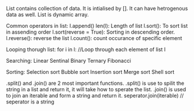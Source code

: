 List contains collection of data.
It is intialised by [].
It can have hetrogenous data as well.
List is dynamic array.

Common operators in list:
    l.append()
    len(l): Length of list
    l.sort(): To sort list in assending order
    l.sort(reverse = True): Sorting in descending order.
    l.reverse(): reverse the list
    l.count(): count occurance of specific element

Looping thorugh list:
    for i in l:  //Loop through each element of list l

Searching:
    Linear
    Sentinal
    Binary
    Ternary
    Fibonacci

Sorting:
    Selection sort
    Bubble sort
    Insertion sort
    Merge sort
    Shell sort

.split() and .join() are 2 most important functions.
    .split() is use to spilit the string in a list and return it, it will take how to sperate the list.
    .join() is used to join an iterable and form a string and return it.
        seperator.join(iterable)    // seperator is a string